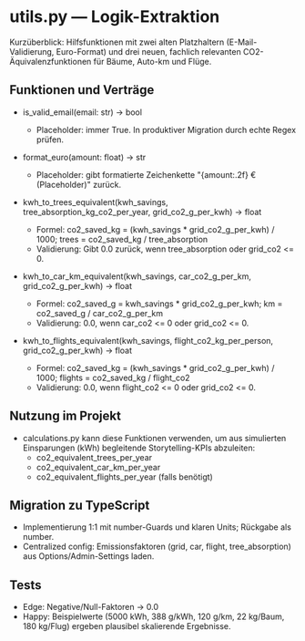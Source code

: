 # utils.py — Logik-Extraktion

Kurzüberblick: Hilfsfunktionen mit zwei alten Platzhaltern (E-Mail-Validierung, Euro-Format) und drei neuen, fachlich relevanten CO2-Äquivalenzfunktionen für Bäume, Auto-km und Flüge.

## Funktionen und Verträge

- is_valid_email(email: str) -> bool
  - Placeholder: immer True. In produktiver Migration durch echte Regex prüfen.

- format_euro(amount: float) -> str
  - Placeholder: gibt formatierte Zeichenkette "{amount:.2f} € (Placeholder)" zurück.

- kwh_to_trees_equivalent(kwh_savings, tree_absorption_kg_co2_per_year, grid_co2_g_per_kwh) -> float
  - Formel: co2_saved_kg = (kwh_savings * grid_co2_g_per_kwh) / 1000; trees = co2_saved_kg / tree_absorption
  - Validierung: Gibt 0.0 zurück, wenn tree_absorption oder grid_co2 <= 0.

- kwh_to_car_km_equivalent(kwh_savings, car_co2_g_per_km, grid_co2_g_per_kwh) -> float
  - Formel: co2_saved_g = kwh_savings * grid_co2_g_per_kwh; km = co2_saved_g / car_co2_g_per_km
  - Validierung: 0.0, wenn car_co2 <= 0 oder grid_co2 <= 0.

- kwh_to_flights_equivalent(kwh_savings, flight_co2_kg_per_person, grid_co2_g_per_kwh) -> float
  - Formel: co2_saved_kg = (kwh_savings * grid_co2_g_per_kwh) / 1000; flights = co2_saved_kg / flight_co2
  - Validierung: 0.0, wenn flight_co2 <= 0 oder grid_co2 <= 0.

## Nutzung im Projekt

- calculations.py kann diese Funktionen verwenden, um aus simulierten Einsparungen (kWh) begleitende Storytelling-KPIs abzuleiten:
  - co2_equivalent_trees_per_year
  - co2_equivalent_car_km_per_year
  - co2_equivalent_flights_per_year (falls benötigt)

## Migration zu TypeScript

- Implementierung 1:1 mit number-Guards und klaren Units; Rückgabe als number.
- Centralized config: Emissionsfaktoren (grid, car, flight, tree_absorption) aus Options/Admin-Settings laden.

## Tests

- Edge: Negative/Null-Faktoren -> 0.0
- Happy: Beispielwerte (5000 kWh, 388 g/kWh, 120 g/km, 22 kg/Baum, 180 kg/Flug) ergeben plausibel skalierende Ergebnisse.

